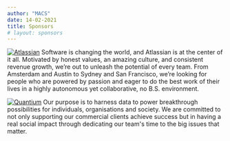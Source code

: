```yaml
---
author: "MACS"
date: 14-02-2021
title: Sponsors
# layout: sponsors
---
```


[![Atlassian](/sponsors/horizontal-logo-gradient-blue-atlassian.png)](https://atlassian.com)
Software  is changing the world, and Atlassian is at the center of it all. Motivated by honest values, an  amazing culture, and consistent revenue growth, we’re out to unleash the  potential of every team. From Amsterdam and Austin to Sydney and San  Francisco, we’re looking for people who are powered by passion and eager  to do the best work of their lives in a highly autonomous yet  collaborative, no B.S. environment.

[![Quantium](/sponsors/Quantium-Stacked-REV-150ppi.png)](https://quantium.com)
Our purpose is to harness data to power breakthrough possibilities for individuals, organisations and society. We are committed to not only supporting our commercial clients achieve success but in having a real social impact through dedicating our team's time to the big issues that matter.
